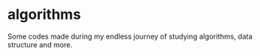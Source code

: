 # algorithms

Some codes made during my endless journey of studying algorithms, data structure and more.
